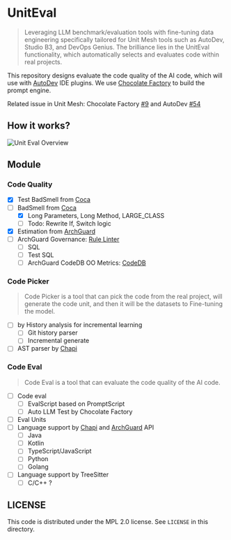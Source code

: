 # UnitEval

> Leveraging LLM benchmark/evaluation tools with fine-tuning data engineering specifically tailored for Unit Mesh tools
> such as AutoDev, Studio B3, and DevOps Genius. The brilliance lies in the UnitEval functionality, which automatically
> selects and evaluates code within real projects.

This repository designs evaluate the code quality of the AI code, which will use
with [AutoDev](https://github.com/unit-mesh/auto-dev) IDE plugins.
We use [Chocolate Factory](https://github.com/unit-mesh/chocolate-factory) to build the prompt engine.

Related issue in Unit Mesh: Chocolate Factory [#9](https://github.com/unit-mesh/chocolate-factory/issues/9) and
AutoDev [#54](https://github.com/unit-mesh/auto-dev/issues/56)

## How it works?

![Unit Eval Overview](https://unitmesh.cc/uniteval/overview.png)

## Module

### Code Quality

- [x] Test BadSmell from [Coca](https://github.com/phodal/coca)
- [ ] BadSmell from [Coca](https://github.com/phodal/coca)
    - [x] Long Parameters, Long Method, LARGE_CLASS
    - [ ] Todo: Rewrite If, Switch logic
- [x] Estimation from [ArchGuard](https://github.com/archguard/archguard)
- [ ] ArchGuard Governance: [Rule Linter](https://archguard.org/governance)
    - [ ] SQL
    - [ ] Test SQL
  - [ ] ArchGuard CodeDB OO Metrics: [CodeDB](https://github.com/archguard/codedb)

### Code Picker

> Code Picker is a tool that can pick the code from the real project, will generate the code unit, and then it will be
> the datasets to Fine-tuning the model.

- [ ] by History analysis for incremental learning
    - [ ] Git history parser
    - [ ] Incremental generate
- [ ] AST parser by [Chapi](https://github.com/phodal/chapi)

### Code Eval

> Code Eval is a tool that can evaluate the code quality of the AI code.

- [ ] Code eval
    - [ ] EvalScript based on PromptScript
    - [ ] Auto LLM Test by Chocolate Factory
- [ ] Eval Units
- [ ] Language support by [Chapi](https://github.com/phodal/chapi)
  and [ArchGuard](https://github.com/archguard/archguard) API
    - [ ] Java
    - [ ] Kotlin
    - [ ] TypeScript/JavaScript
    - [ ] Python
    - [ ] Golang
- [ ] Language support by TreeSitter
    - [ ] C/C++ ?

## LICENSE

This code is distributed under the MPL 2.0 license. See `LICENSE` in this directory.
